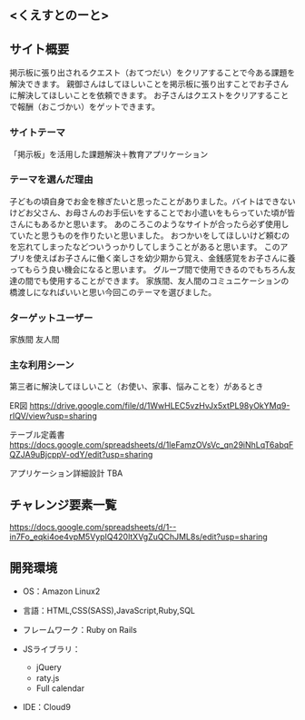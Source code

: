 ## <くえすとのーと>

## サイト概要
掲示板に張り出されるクエスト（おてつだい）をクリアすることで今ある課題を解決できます。
親御さんはしてほしいことを掲示板に張り出すことでお子さんに解決してほしいことを依頼できます。
お子さんはクエストをクリアすることで報酬（おこづかい）をゲットできます。

### サイトテーマ
「掲示板」を活用した課題解決＋教育アプリケーション

### テーマを選んだ理由

子どもの頃自身でお金を稼ぎたいと思ったことがありました。バイトはできないけどお父さん、お母さんのお手伝いをすることでお小遣いをもらっていた頃が皆さんにもあるかと思います。
あのころこのようなサイトが合ったら必ず使用していたと思うものを作りたいと思いました。
おつかいをしてほしいけど頼むのを忘れてしまったなどついうっかりしてしまうことがあると思います。
このアプリを使えばお子さんに働く楽しさを幼少期から覚え、金銭感覚をお子さんに養ってもらう良い機会になると思います。
グループ間で使用できるのでもちろん友達の間でも使用することができます。
家族間、友人間のコミュニケーションの橋渡しになればいいと思い今回このテーマを選びました。


### ターゲットユーザー
家族間
友人間

### 主な利用シーン
第三者に解決してほしいこと（お使い、家事、悩みことを）があるとき

ER図
https://drive.google.com/file/d/1WwHLEC5vzHvJx5xtPL98yOkYMq9-rIQV/view?usp=sharing

テーブル定義書
https://docs.google.com/spreadsheets/d/1leFamzOVsVc_qn29iNhLqT6abqFQZJA9uBjcppV-odY/edit?usp=sharing

アプリケーション詳細設計
TBA


## チャレンジ要素一覧
https://docs.google.com/spreadsheets/d/1--in7Fo_eqki4oe4vpM5VypIQ420ltXVgZuQChJML8s/edit?usp=sharing


## 開発環境
- OS：Amazon Linux2
- 言語：HTML,CSS(SASS),JavaScript,Ruby,SQL
- フレームワーク：Ruby on Rails
- JSライブラリ：
  - jQuery
  - raty.js　
  - Full calendar

- IDE：Cloud9



